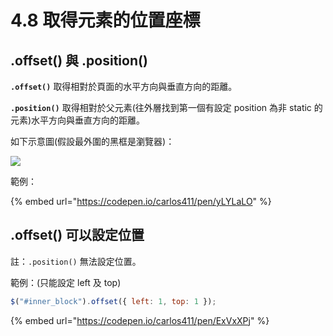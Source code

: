 # 4.8 取得元素的位置座標

## .offset() 與 .position()

**`.offset()`** 取得相對於頁面的水平方向與垂直方向的距離。

**`.position()`** 取得相對於父元素(往外層找到第一個有設定 position 為非 static 的元素)水平方向與垂直方向的距離。

如下示意圖(假設最外圍的黑框是瀏覽器)：

![](../.gitbook/assets/offset\_position.png)

範例：

{% embed url="https://codepen.io/carlos411/pen/yLYLaLO" %}

## .offset() 可以設定位置

註：`.position()` 無法設定位置。

範例：(只能設定 left 及 top)

```javascript
$("#inner_block").offset({ left: 1, top: 1 });
```

{% embed url="https://codepen.io/carlos411/pen/ExVxXPj" %}

